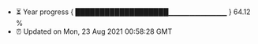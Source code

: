 - ⏳ Year progress { ███████████████████▁▁▁▁▁▁▁▁▁▁▁ } 64.12 %
- ⏰ Updated on Mon, 23 Aug 2021 00:58:28 GMT

